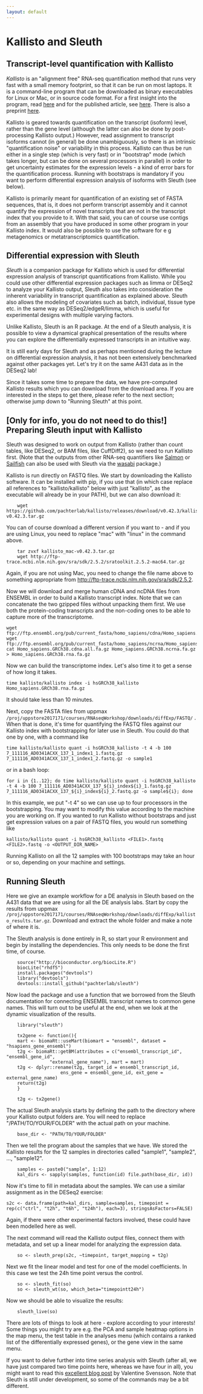 ```yaml
---
layout: default
---
```


# Kallisto and Sleuth 

## Transcript-level quantification with Kallisto

*Kallisto* is an "alignment free" RNA-seq quantification method that runs very fast with a small memory footprint, so that it can be run on most laptops. It is a command-line program that can be downloaded as binary executables for Linux or Mac, or in source code format. For a first insight into the program, read [here](https://liorpachter.wordpress.com/2015/05/10/near-optimal-rna-seq-quantification-with-kallisto/) and for the published article, see [here](http://www.nature.com/nbt/journal/vaop/ncurrent/full/nbt.3519.html). There is also a preprint [here](http://arxiv.org/abs/1505.02710).

Kallisto is geared towards quantification on the transcript (isoform) level, rather than the gene level (although the latter can also be done by post-processing Kallisto output.) However, read assignment to transcript isoforms cannot (in general) be done unambiguously, so there is an intrinsic "quantification noise" or variability in this process. Kallisto can thus be run either in a single step (which is very fast) or in "bootstrap" mode (which takes longer, but can be done on several processors in parallel) in order to get uncertainty estimates for the expression levels - a kind of error bars for the quantification process. Running with bootstraps is mandatory if you want to perform differential expression analysis of isoforms with Sleuth (see below). 

Kallisto is primarily meant for quantification of an existing set of FASTA sequences, that is, it does not perform transcript assembly and it cannot quantify the expression of novel transcripts that are not in the transcript index that you provide to it. With that said, you can of course use contigs from an assembly that you have produced in some other program in your Kallisto index. It would also be possible to use the software for e g metagenomics or metatranscriptomics quantification.

## Differential expression with Sleuth

*Sleuth* is a companion package for Kallisto which is used for differential expression analysis of transcript quantifications from Kallisto. While you could use other differential expression packages such as limma or DESeq2 to analyze your Kallisto output, Sleuth also takes into consideration the inherent variability in transcript quantification as explained above. Sleuth also allows the modeling of covariates such as batch, individual, tissue type etc. in the same way as DESeq2/edgeR/limma, which is useful for experimental designs with multiple varying factors. 

Unlike Kallisto, Sleuth is an R package. At the end of a Sleuth analysis, it is possible to view a dynamical graphical presentation of the results where you can explore the differentially expressed transcripts in an intuitive way.

It is still early days for Sleuth and as perhaps mentioned during the lecture on differential expression analysis, it has not been extensively benchmarked against other packages yet. Let's try it on the same A431 data as in the DESeq2 lab!

Since it takes some time to prepare the data, we have pre-computed Kallisto results which you can download from the download area. If you are interested in the steps to get there, please refer to the next section; otherwise jump down to "Running Sleuth" at this point.

## [Only for info, you do not need to do this!] Preparing Sleuth input with Kallisto

Sleuth was designed to work on output from Kallisto (rather than count tables, like DESeq2, or BAM files, like CuffDiff2), so we need to run Kallisto first. (Note that the outputs from other RNA-seq quantifiers like [Salmon](https://github.com/COMBINE-lab/salmon) or [Sailfish](https://github.com/kingsfordgroup/sailfish) can also be used with Sleuth via the [wasabi](https://github.com/COMBINE-lab/wasabi) package.)

Kallisto is run directly on FASTQ files. We start by downloading the Kallisto software. It can be installed with pip, if you use that (in which case replace all references to "kallisto/kallisto" below with just "kallisto", as the executable will already be in your PATH), but we can also download it:

		wget https://github.com/pachterlab/kallisto/releases/download/v0.42.3/kallisto_mac-v0.42.3.tar.gz

You can of course download a different version if you want to - and if you are using Linux, you need to replace "mac" with "linux" in the command above.

		tar zvxf kallisto_mac-v0.42.3.tar.gz 
		wget http://ftp-trace.ncbi.nlm.nih.gov/sra/sdk/2.5.2/sratoolkit.2.5.2-mac64.tar.gz

Again, if you are not using Mac, you need to change the file name above to something appropriate from http://ftp-trace.ncbi.nlm.nih.gov/sra/sdk/2.5.2.

Now we will download and merge human cDNA and ncDNA files from ENSEMBL in order to build a Kallisto transcript index. Note that we can concatenate the two gzipped files without unpacking them first. We use both the protein-coding transcripts and the non-coding ones to be able to capture more of the transcriptome.

	wget ftp://ftp.ensembl.org/pub/current_fasta/homo_sapiens/cdna/Homo_sapiens.GRCh38.cdna.all.fa.gz
	wget ftp://ftp.ensembl.org/pub/current_fasta/homo_sapiens/ncrna/Homo_sapiens.GRCh38.ncrna.fa.gz
	cat Homo_sapiens.GRCh38.cdna.all.fa.gz Homo_sapiens.GRCh38.ncrna.fa.gz > Homo_sapiens.GRCh38.rna.fa.gz

Now we can build the transcriptome index. Let's also time it to get a sense of how long it takes.
	
	time kallisto/kallisto index -i hsGRCh38_kallisto Homo_sapiens.GRCh38.rna.fa.gz

It should take less than 10 minutes.

Next, copy the FASTA files from uppmax ``/proj/uppstore2017171/courses/RNAseqWorkshop/downloads/diffExp/FASTQ/`` .
When that is done, it's time for quantifying the FASTQ files against our Kallisto index with bootstrapping for later use in Sleuth. You could do that one by one, with a command like

    time kallisto/kallisto quant -i hsGRCh38_kallisto -t 4 -b 100 7_111116_AD0341ACXX_137_1_index1_1.fastq.gz 7_111116_AD0341ACXX_137_1_index1_2.fastq.gz -o sample1
	
or in a bash loop:

    for i in {1..12}; do time kallisto/kallisto quant -i hsGRCh38_kallisto -t 4 -b 100 7_111116_AD0341ACXX_137_${i}_index${i}_1.fastq.gz 7_111116_AD0341ACXX_137_${i}_index${i}_2.fastq.gz -o sample${i}; done

In this example, we put "-t 4" so we can use up to four processors in the bootstrapping. You may want to modify this value according to the machine you are working on. If you wanted to run Kallisto without bootstraps and just get expression values on a pair of FASTQ files, you would run something like

    kallisto/kallisto quant -i hsGRCh38_kallisto <FILE1>.fastq <FILE2>.fastq -o <OUTPUT_DIR_NAME>

Running Kallisto on all the 12 samples with 100 bootstraps may take an hour or so, depending on your machine and settings. 

## Running Sleuth

Here we give an example workflow for a DE analysis in Sleuth based on the A431 data that we are using for all the DE analysis labs. Start by copy the results from uppmax ``/proj/uppstore2017171/courses/RNAseqWorkshop/downloads/diffExp/kallisto_results.tar.gz``. Download and extract the whole folder and make a note of where it is.

The Sleuth analysis is done entirely in R, so start your R environment and begin by installing the dependencies. This only needs to be done the first time, of course.

		source("http://bioconductor.org/biocLite.R")
		biocLite("rhdf5")
		install.packages("devtools") 
		library("devtools")
		devtools::install_github("pachterlab/sleuth")
 
Now load the package and use a function that we borrowed from the Sleuth documentation for connecting ENSEMBL transcript names to common gene names. This will turn out to be useful at the end, when we look at the dynamic visualization of the results.

		library("sleuth")

		tx2gene <- function(){
		mart <- biomaRt::useMart(biomart = "ensembl", dataset = "hsapiens_gene_ensembl")
		t2g <- biomaRt::getBM(attributes = c("ensembl_transcript_id", "ensembl_gene_id",
                	"external_gene_name"), mart = mart)
		t2g <- dplyr::rename(t2g, target_id = ensembl_transcript_id,
                     	ens_gene = ensembl_gene_id, ext_gene = external_gene_name)
		return(t2g)
		}

		t2g <- tx2gene()

The actual Sleuth analysis starts by defining the path to the directory where your Kallisto output folders are. You will need to replace "/PATH/TO/YOUR/FOLDER" with the actual path on your machine. 

		base_dir <- "PATH/TO/YOUR/FOLDER"
		
Then we tell the program about the samples that we have. We stored the Kallisto results for the 12 samples in directories called "sample1", "sample2", ..., "sample12".

		samples <- paste0("sample", 1:12)
		kal_dirs <- sapply(samples, function(id) file.path(base_dir, id))

Now it's time to fill in metadata about the samples. We can use a similar assignment as in the DESeq2 exercise:

    s2c <- data.frame(path=kal_dirs, sample=samples, timepoint = rep(c("ctrl", "t2h", "t6h", "t24h"), each=3), stringsAsFactors=FALSE)

Again, if there were other experimental factors involved, these could have been modelled here as well.
		
The next command will read the Kallisto output files, connect them with metadata, and set up a linear model for analyzing the expression data.
 
		so <- sleuth_prep(s2c, ~timepoint, target_mapping = t2g)

Next we fit the linear model and test for one of the model coefficients. In this case we test the 24h time point versus the control.

		so <- sleuth_fit(so)
		so <- sleuth_wt(so, which_beta="timepointt24h") 

Now we should be able to visualize the results:

		sleuth_live(so)
	
There are lots of things to look at here - explore according to your interests! Some things you might try are e.g. the PCA and sample heatmap options in the map menu, the test table in the analyses menu (which contains a ranked list of the differentially expressed genes), or the gene view in the same menu.

If you want to delve further into time series analysis with Sleuth (after all, we have just compared two time points here, whereas we have four in all), you might want to read this [excellent blog post](http://www.nxn.se/valent/timecourse-analysis-with-sleuth) by Valentine Svensson. Note that Sleuth is still under development, so some of the commands may be a bit different.

